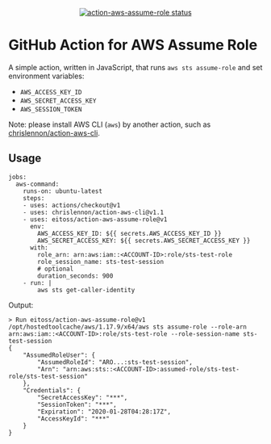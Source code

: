
<p align="center">
  <a href="https://github.com/eitoss/action-aws-assume-role/actions"><img alt="action-aws-assume-role status" src="https://github.com/eitoss/action-aws-assume-role/workflows/assume-role/badge.svg"></a>
</p>

# GitHub Action for AWS Assume Role

A simple action, written in JavaScript, that runs `aws sts assume-role` and set environment variables:

- `AWS_ACCESS_KEY_ID`
- `AWS_SECRET_ACCESS_KEY`
- `AWS_SESSION_TOKEN`

Note: please install AWS CLI (`aws`) by another action, such as [chrislennon/action-aws-cli](https://github.com/chrislennon/action-aws-cli).

## Usage

```
jobs:
  aws-command:
    runs-on: ubuntu-latest
    steps:
    - uses: actions/checkout@v1
    - uses: chrislennon/action-aws-cli@v1.1
    - uses: eitoss/action-aws-assume-role@v1
      env:
        AWS_ACCESS_KEY_ID: ${{ secrets.AWS_ACCESS_KEY_ID }}
        AWS_SECRET_ACCESS_KEY: ${{ secrets.AWS_SECRET_ACCESS_KEY }}
      with:
        role_arn: arn:aws:iam::<ACCOUNT-ID>:role/sts-test-role
        role_session_name: sts-test-session
        # optional
        duration_seconds: 900
    - run: |
        aws sts get-caller-identity
```

Output:

```
> Run eitoss/action-aws-assume-role@v1
/opt/hostedtoolcache/aws/1.17.9/x64/aws sts assume-role --role-arn arn:aws:iam::<ACCOUNT-ID>:role/sts-test-role --role-session-name sts-test-session
{
    "AssumedRoleUser": {
        "AssumedRoleId": "ARO...:sts-test-session",
        "Arn": "arn:aws:sts::<ACCOUNT-ID>:assumed-role/sts-test-role/sts-test-session"
    }, 
    "Credentials": {
        "SecretAccessKey": "***",
        "SessionToken": "***",
        "Expiration": "2020-01-28T04:28:17Z",
        "AccessKeyId": "***"
    }
}
```

